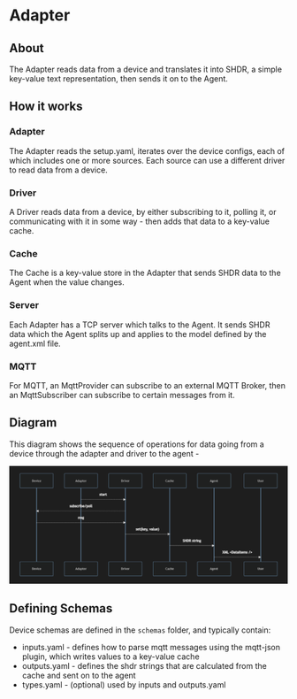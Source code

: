 # Adapter

## About

The Adapter reads data from a device and translates it into SHDR, a simple key-value text representation, then sends it on to the Agent.

## How it works

### Adapter

The Adapter reads the setup.yaml, iterates over the device configs, each of which includes one or more sources. Each source can use a different driver to read data from a device.

### Driver

A Driver reads data from a device, by either subscribing to it, polling it, or communicating with it in some way - then adds that data to a key-value cache. 

### Cache

The Cache is a key-value store in the Adapter that sends SHDR data to the Agent when the value changes. 

### Server

Each Adapter has a TCP server which talks to the Agent. It sends SHDR data which the Agent splits up and applies to the model defined by the agent.xml file.

### MQTT

For MQTT, an MqttProvider can subscribe to an external MQTT Broker, then an MqttSubscriber can subscribe to certain messages from it. 


## Diagram

This diagram shows the sequence of operations for data going from a device through the adapter and driver to the agent -

![img](../_images/adapter-driver.png)


## Defining Schemas

Device schemas are defined in the `schemas` folder, and typically contain:

<!-- - model.yaml - defines the structure of the xml that is included in devices.xml, which is fed to the mtconnect agent -->
- inputs.yaml - defines how to parse mqtt messages using the mqtt-json plugin, which writes values to a key-value cache
- outputs.yaml - defines the shdr strings that are calculated from the cache and sent on to the agent
- types.yaml - (optional) used by inputs and outputs.yaml

